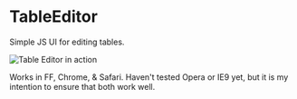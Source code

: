TableEditor
===========

Simple JS UI for editing tables.

![Table Editor in action](http://cgiffard.com/github/table-editor/table-editor.png)

Works in FF, Chrome, & Safari. Haven't tested Opera or IE9 yet, but it is my
intention to ensure that both work well.